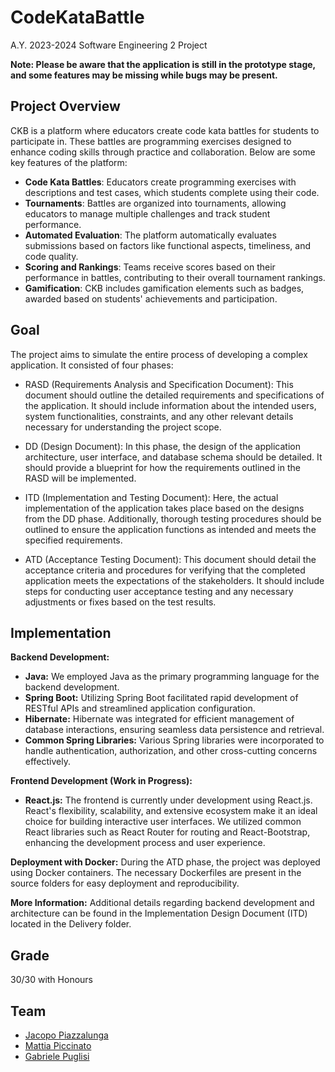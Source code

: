 # CodeKataBattle
A.Y. 2023-2024 Software Engineering 2 Project

**Note: Please be aware that the application is still in the prototype stage, and some features may be missing while bugs may be present.**

## Project Overview
CKB is a platform where educators create code kata battles for students to participate in. These battles are programming exercises designed to enhance coding skills through practice and collaboration. Below are some key features of the platform:

- **Code Kata Battles**: Educators create programming exercises with descriptions and test cases, which students complete using their code.
- **Tournaments**: Battles are organized into tournaments, allowing educators to manage multiple challenges and track student performance.
- **Automated Evaluation**: The platform automatically evaluates submissions based on factors like functional aspects, timeliness, and code quality.
- **Scoring and Rankings**: Teams receive scores based on their performance in battles, contributing to their overall tournament rankings.
- **Gamification**: CKB includes gamification elements such as badges, awarded based on students' achievements and participation.

## Goal

The project aims to simulate the entire process of developing a complex application. It consisted of four phases:

* RASD (Requirements Analysis and Specification Document): This document should outline the detailed requirements and specifications of the application. It should include information about the intended users, system functionalities, constraints, and any other relevant details necessary for understanding the project scope.

* DD (Design Document): In this phase, the design of the application architecture, user interface, and database schema should be detailed. It should provide a blueprint for how the requirements outlined in the RASD will be implemented.

* ITD (Implementation and Testing Document): Here, the actual implementation of the application takes place based on the designs from the DD phase. Additionally, thorough testing procedures should be outlined to ensure the application functions as intended and meets the specified requirements.

* ATD (Acceptance Testing Document): This document should detail the acceptance criteria and procedures for verifying that the completed application meets the expectations of the stakeholders. It should include steps for conducting user acceptance testing and any necessary adjustments or fixes based on the test results.

## Implementation 

**Backend Development:**
- **Java:** We employed Java as the primary programming language for the backend development.
- **Spring Boot:** Utilizing Spring Boot facilitated rapid development of RESTful APIs and streamlined application configuration.
- **Hibernate:** Hibernate was integrated for efficient management of database interactions, ensuring seamless data persistence and retrieval.
- **Common Spring Libraries:** Various Spring libraries were incorporated to handle authentication, authorization, and other cross-cutting concerns effectively.

**Frontend Development (Work in Progress):**
- **React.js:** The frontend is currently under development using React.js. React's flexibility, scalability, and extensive ecosystem make it an ideal choice for building interactive user interfaces. We utilized common React libraries such as React Router for routing and React-Bootstrap, enhancing the development process and user experience.

**Deployment with Docker:**
During the ATD phase, the project was deployed using Docker containers. The necessary Dockerfiles are present in the source folders for easy deployment and reproducibility.

**More Information:** Additional details regarding backend development and architecture can be found in the Implementation Design Document (ITD) located in the Delivery folder.


## Grade 
30/30 with Honours

## Team
* [Jacopo Piazzalunga](https://github.com/Jacopopiazza)
* [Mattia Piccinato](https://github.com/peetceenatoo)
* [Gabriele Puglisi](https://github.com/GabP404)
